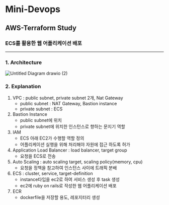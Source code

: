 # Mini-Devops
## AWS-Terraform Study
### ECS를 활용한 웹 어플리케이션 배포
---
### 1. Architecture
![Untitled Diagram drawio (2)](https://user-images.githubusercontent.com/49158155/167415758-410ad8b6-786b-4572-a0c2-d21baac280b3.png)


### 2. Explanation
1. VPC : public subnet, private subnet 2개, Nat Gateway
    - public subnet : NAT Gateway, Bastion instance
    - private subnet : ECS
2. Bastion Instance
    - public subnet에 위치
    - private subnet에 위치한 인스턴스로 향하는 문지기 역할
3. IAM 
    - ECS 아래 EC2가 수행할 역할 정의
    - 어플리케이션 실행을 위해 처리해야 자원에 접근 하도록 허가
4. Application Load Balancer : load balancer, target group
    - 요청을 ECS로 전송
5. Auto Scaling : auto scaling target, scaling policy(memory, cpu)
    - 요청을 정책을 참고하여 인스턴스 사이에 트래픽 분배
6. ECS : cluster, service, target-definition
    - instance타입을 ec2로 하여 서비스 생성 후 task 생성
    - ec2에 ruby on rails로 작성한 웹 어플리케이션 배포
7. ECR 
    - dockerfile을 저장할 용도, 레포지터리 생성

